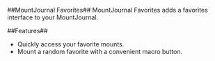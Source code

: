 ##MountJournal Favorites##
MountJournal Favorites adds a favorites interface to your MountJournal.

##Features##
* Quickly access your favorite mounts.
* Mount a random favorite with a convenient macro button.
